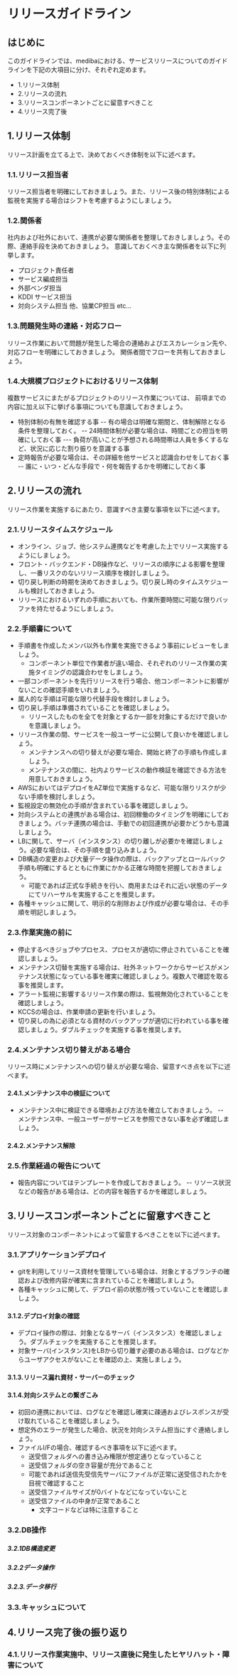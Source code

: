 # リリースガイドライン

## はじめに
このガイドラインでは、medibaにおける、サービスリリースについてのガイドラインを下記の大項目に分け、それぞれ定めます。

* 1.リリース体制
* 2.リリースの流れ
* 3.リリースコンポーネントごとに留意すべきこと
* 4.リリース完了後

## 1.リリース体制
リリース計画を立てる上で、決めておくべき体制を以下に述べます。

### 1.1.リリース担当者
リリース担当者を明確にしておきましょう。また、リリース後の特別体制による監視を実施する場合はシフトを考慮するようにしましょう。

### 1.2.関係者
社内および社外において、連携が必要な関係者を整理しておきしましょう。その際、連絡手段を決めておきましょう。
意識しておくべき主な関係者を以下に列挙します。
- プロジェクト責任者
- サービス編成担当
- 外部ベンダ担当
- KDDI サービス担当
- 対向システム担当
他、協業CP担当 etc...


### 1.3.問題発生時の連絡・対応フロー
リリース作業において問題が発生した場合の連絡およびエスカレーション先や、対応フローを明確にしておきましょう。
関係者間でフローを共有しておきましょう。

### 1.4.大規模プロジェクトにおけるリリース体制
複数サービスにまたがるプロジェクトのリリース作業については、
前項までの内容に加え以下に挙げる事項についても意識しておきましょう。
- 特別体制の有無を確認する事
-- 有の場合は明確な期間と、体制解除となる条件を整理しておく。
-- 24時間体制が必要な場合は、時間ごとの担当を明確にしておく事
--- 負荷が高いことが予想される時間帯は人員を多くするなど、状況に応じた割り振りを意識する事
- 定時報告が必要な場合は、その詳細を他サービスと認識合わせをしておく事
-- 誰に・いつ・どんな手段で・何を報告するかを明確にしておく事



## 2.リリースの流れ
リリース作業を実施するにあたり、意識すべき主要な事項を以下に述べます。

### 2.1.リリースタイムスケジュール
- オンライン、ジョブ、他システム連携などを考慮した上でリリース実施するようにしましょう。
- フロント・バックエンド・DB操作など、リリースの順序による影響を整理し、一番リスクのないリリース順序を検討しましょう。
- 切り戻し判断の時期を決めておきましょう。切り戻し時のタイムスケジュールも検討しておきましょう。
- リリースにおけるいずれの手順においても、作業所要時間に可能な限りバッファを持たせるようにしましょう。

### 2.2.手順書について
- 手順書を作成したメンバ以外も作業を実施できるよう事前にレビューをしましょう。
    - コンポーネント単位で作業者が違い場合、それぞれのリリース作業の実施タイミングの認識合わせをしましょう。
- 一部コンポーネントを先行リリースを行う場合、他コンポーネントに影響がないことの確認手順をいれましょう。
- 属人的な手順は可能な限り代替手段を検討しましょう。
- 切り戻し手順は準備されていることを確認しましょう。
    - リリースしたものを全てを対象とするか一部を対象にするだけで良いかを意識しましょう。
- リリース作業の間、サービスを一般ユーザーに公開して良いかを確認しましょう。
    - メンテナンスへの切り替えが必要な場合、開始と終了の手順も作成しましょう。
    - メンテナンスの間に、社内よりサービスの動作検証を確認できる方法を用意しておきましょう。
- AWSにおいてはデプロイをAZ単位で実施するなど、可能な限りリスクが少ない手順を検討しましょう。
- 監視設定の無効化の手順が含まれている事を確認しましょう。
- 対向システムとの連携がある場合は、初回稼働のタイミングを明確にしておきましょう。バッチ連携の場合は、手動での初回連携が必要かどうかも意識しましょう。
- LBに関して、サーバ（インスタンス）の切り離しが必要かを確認しましょう。必要な場合は、その手順を盛り込みましょう。
- DB構造の変更および大量データ操作の際は、バックアップとロールバック手順も明確にするとともに作業にかかる正確な時間を把握しておきましょう。
    - 可能であれば正式な手続きを行い、商用またはそれに近い状態のデータにてリハーサルを実施することを推奨します。
- 各種キャッシュに関して、明示的な削除および作成が必要な場合は、その手順を明記しましょう。

### 2.3.作業実施の前に
- 停止するべきジョブやプロセス、プロセスが適切に停止されていることを確認しましょう。
- メンテナンス切替を実施する場合は、社外ネットワークからサービスがメンテナンス状態になっている事を確実に確認しましょう。複数人で確認を取る事を推奨します。
- アラート監視に影響するリリース作業の際は、監視無効化されていることを確認しましょう。
- KCCSの場合は、作業申請の更新を行いましょう。
- 切り戻しの為に必須となる資材のバックアップが適切に行われている事を確認しましょう。ダブルチェックを実施する事を推奨します。

### 2.4.メンテナンス切り替えがある場合
リリース時にメンテナンスへの切り替えが必要な場合、留意すべき点を以下に述べます。

#### 2.4.1.メンテナンス中の検証について
- メンテナンス中に検証できる環境および方法を確立しておきましょう。
-- メンテナンス中、一般ユーザーがサービスを参照できない事を必ず確認しましょう。


#### 2.4.2.メンテナンス解除

### 2.5.作業経過の報告について
- 報告内容についてはテンプレートを作成しておきましょう。
-- リソース状況などの報告がある場合は、どの内容を報告するかを確認しましょう。


## 3.リリースコンポーネントごとに留意すべきこと
リリース対象のコンポーネントによって留意するべきことを以下に述べます。

### 3.1.アプリケーションデプロイ
- gitを利用してリリース資材を管理している場合は、対象とするブランチの確認および改修内容が確実に含まれていることを確認しましょう。
- 各種キャッシュに関して、デプロイ前の状態が残っていないことを確認しましょう。


#### 3.1.2.デプロイ対象の確認
- デプロイ操作の際は、対象となるサーバ（インスタンス）を確認しましょう。ダブルチェックを実施することを推奨します。
- 対象サーバ(インスタンス)をLBから切り離す必要のある場合は、ログなどからユーザアクセスがないことを確認の上、実施しましょう。

#### 3.1.3.リリース漏れ資材・サーバーのチェック

#### 3.1.4.対向システムとの繋ぎこみ
- 初回の連携においては、ログなどを確認し確実に疎通およびレスポンスが受け取れていることを確認しましょう。
- 想定外のエラーが発生した場合、状況を対向システム担当にすぐ連絡しましょう。
- ファイルI/Fの場合、確認するべき事項を以下に述べます。
    - 送受信フォルダへの書き込み権限が想定通りとなっていること
    - 送受信フォルダの空き容量が充分であること
    - 可能であれば送信先受信先サーバにファイルが正常に送受信されたかを目視で確認すること
    - 送受信ファイルサイズが0バイトなどになっていないこと
    - 送受信ファイルの中身が正常であること
        - 文字コードなどは特に注意すること

### 3.2.DB操作

##### 3.2.1DB構造変更

##### 3.2.2データ操作

##### 3.2.3.データ移行

### 3.3.キャッシュについて


## 4.リリース完了後の振り返り

### 4.1.リリース作業実施中、リリース直後に発生したヒヤリハット・障害について

